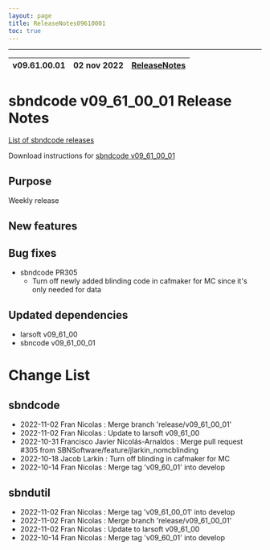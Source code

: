 ```yaml
---
layout: page
title: ReleaseNotes09610001
toc: true
---
```


-----------------------------------------------------------------------------
| v09.61.00.01 | 02 nov 2022 | [ReleaseNotes](ReleaseNotes09610001.html) |
| --- | --- | --- |



sbndcode v09_61_00_01 Release Notes
=======================================================================================

[List of sbndcode releases](List_of_SBND_code_releases.html)

Download instructions for [sbndcode v09_61_00_01](http://scisoft.fnal.gov/scisoft/bundles/sbnd/v09_61_00_01/sbndcode-v09_61_00_01.html)

Purpose
---------------------------------------------------
Weekly release

New features
---------------------------------------------------

Bug fixes
---------------------------------------------------
* sbndcode PR305
  * Turn off newly added blinding code in cafmaker for MC since it's only needed for data

Updated dependencies
---------------------------------------------------
* larsoft v09_61_00
* sbncode v09_61_00_01

Change List
==========================================

sbndcode
---------------------------------------------------

* 2022-11-02  Fran Nicolas : Merge branch 'release/v09_61_00_01'
* 2022-11-02  Fran Nicolas : Update to larsoft v09_61_00
* 2022-10-31  Francisco Javier Nicolás-Arnaldos : Merge pull request #305 from SBNSoftware/feature/jlarkin_nomcblinding
* 2022-10-18  Jacob Larkin : Turn off blinding in cafmaker for MC
* 2022-10-14  Fran Nicolas : Merge tag 'v09_60_01' into develop

sbndutil
---------------------------------------------------

* 2022-11-02  Fran Nicolas : Merge tag 'v09_61_00_01' into develop
* 2022-11-02  Fran Nicolas : Merge branch 'release/v09_61_00_01'
* 2022-11-02  Fran Nicolas : Update to larsoft v09_61_00
* 2022-10-14  Fran Nicolas : Merge tag 'v09_60_01' into develop
